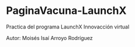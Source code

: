 # PaginaVacuna-LaunchX

Practica del programa LaunchX Innovacción virtual

Autor: Moisés Isaí Arroyo Rodríguez
